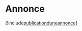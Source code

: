 # Annonce

[!include[publicationduneannonce](annonce.publicationduneannonce.autogen.md)]



































